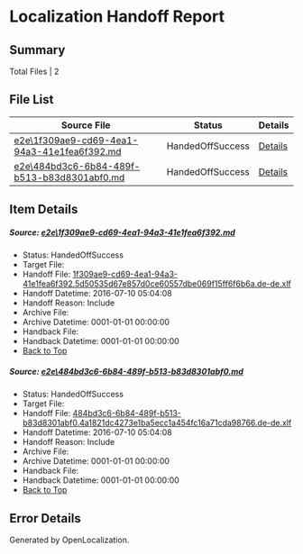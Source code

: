 # <a name='report-top'></a> Localization Handoff Report

## Summary
 Total Files | 2

## File List
 Source File | Status | Details 
 ----------- | ------ | ------- 
 [e2e\1f309ae9-cd69-4ea1-94a3-41e1fea6f392.md](https://github.com/OpenLocalizationTestOrg/oltest/blob/257b75d2e413dc31d70fc4877767d59504f2e94c/e2e/1f309ae9-cd69-4ea1-94a3-41e1fea6f392.md) | HandedOffSuccess | [Details](#08ffe6e5b68e632f038b1ac87141c21875238dd41)
 [e2e\484bd3c6-6b84-489f-b513-b83d8301abf0.md](https://github.com/OpenLocalizationTestOrg/oltest/blob/257b75d2e413dc31d70fc4877767d59504f2e94c/e2e/484bd3c6-6b84-489f-b513-b83d8301abf0.md) | HandedOffSuccess | [Details](#cd9dfcfee8fe4d47ee7db942ad009fc91174fc592)

## Item Details
##### <a name='08ffe6e5b68e632f038b1ac87141c21875238dd41'></a> Source: [e2e\1f309ae9-cd69-4ea1-94a3-41e1fea6f392.md](https://github.com/OpenLocalizationTestOrg/oltest/blob/257b75d2e413dc31d70fc4877767d59504f2e94c/e2e/1f309ae9-cd69-4ea1-94a3-41e1fea6f392.md)
* Status: HandedOffSuccess
* Target File: 
* Handoff File: [1f309ae9-cd69-4ea1-94a3-41e1fea6f392.5d50535d67e857d0ce60557dbe069f15ff6f6b6a.de-de.xlf](https://github.com/OpenLocalizationTestOrg/olhandoff-e2e/blob/623be7376fb731da4a23fbb35cb89aeeb863eb90/ol-handoff/OpenLocalizationTestOrg/oltest-dede-fly/ci/ht/1f309ae9-cd69-4ea1-94a3-41e1fea6f392.5d50535d67e857d0ce60557dbe069f15ff6f6b6a.de-de.xlf)
* Handoff Datetime: 2016-07-10 05:04:08
* Handoff Reason: Include
* Archive File: 
* Archive Datetime: 0001-01-01 00:00:00
* Handback File: 
* Handback Datetime: 0001-01-01 00:00:00
* [Back to Top](#report-top)

##### <a name='cd9dfcfee8fe4d47ee7db942ad009fc91174fc592'></a> Source: [e2e\484bd3c6-6b84-489f-b513-b83d8301abf0.md](https://github.com/OpenLocalizationTestOrg/oltest/blob/257b75d2e413dc31d70fc4877767d59504f2e94c/e2e/484bd3c6-6b84-489f-b513-b83d8301abf0.md)
* Status: HandedOffSuccess
* Target File: 
* Handoff File: [484bd3c6-6b84-489f-b513-b83d8301abf0.4a1821dc4273e1ba5ecc1a454fc16a71cda98766.de-de.xlf](https://github.com/OpenLocalizationTestOrg/olhandoff-e2e/blob/623be7376fb731da4a23fbb35cb89aeeb863eb90/ol-handoff/OpenLocalizationTestOrg/oltest-dede-fly/ci/ht/484bd3c6-6b84-489f-b513-b83d8301abf0.4a1821dc4273e1ba5ecc1a454fc16a71cda98766.de-de.xlf)
* Handoff Datetime: 2016-07-10 05:04:08
* Handoff Reason: Include
* Archive File: 
* Archive Datetime: 0001-01-01 00:00:00
* Handback File: 
* Handback Datetime: 0001-01-01 00:00:00
* [Back to Top](#report-top)


## Error Details

Generated by OpenLocalization.
